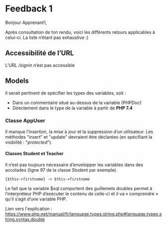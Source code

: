 # Feedback 1

Bonjour Apprenant1,

Après consultation de ton rendu, voici les différents retours applicables à celui-ci. La liste n’étant pas exhaustive :)

## Accessibilité de l’URL

L’URL */signin* n’est pas accessible

## Models

Il serait pertinent de spécifier les types des variables, soit :
- Dans un commentaire situé au-dessus de la variable (PHPDoc)
- Directement dans le type de la variable à partir de **PHP 7.4**

### Classe AppUser

Il manque l’insertion, la mise à jour et la suppression d’un utilisateur.
Les méthodes "insert" et "update" devraient être déclarées (en spécifiant la visibilité : "*protected*").

#### Classes Student et Teacher

Il n’est pas toujours nécessaire d’envelopper les variables dans des accolades (ligne 97 de la classe Student par exemple).
```
{$this->firstname} -> $this->firstname
```
Le fait que la variable $sql comportent des guillemets doubles permet à l’interpréteur PHP d’exécuter le contenu de celle-ci et il va « comprendre » qu’il s’agit d’une variable PHP.

Lien vers l'explication : https://www.php.net/manual/fr/language.types.string.php#language.types.string.syntax.double